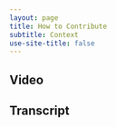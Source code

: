 ```yaml
---
layout: page
title: How to Contribute
subtitle: Context
use-site-title: false
---
```

## Video

## Transcript
